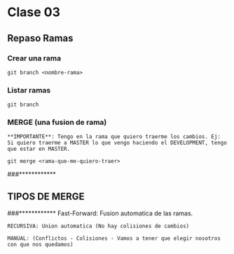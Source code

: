 # Clase 03

## Repaso Ramas

### Crear una rama

    git branch <nombre-rama>

### Listar ramas

    git branch

### MERGE (una fusion de rama)

    **IMPORTANTE**: Tengo en la rama que quiero traerme los cambios. Ej: Si quiero traerme a MASTER lo que vengo haciendo el DEVELOPMENT, tengo que estar en MASTER.

    git merge <rama-que-me-quiero-traer>
###************
## TIPOS DE MERGE
###************
    Fast-Forward: Fusion automatica de las ramas.

    RECURSIVA: Union automatica (No hay colisiones de cambios)

    MANUAL: (Conflictos - Colisiones - Vamos a tener que elegir nosotros con que nos quedamos)

    